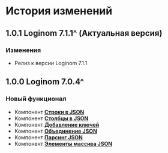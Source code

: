 # История изменений

## 1.0.1 Loginom 7.1.1^ (Актуальная версия)

### **Изменения**

* Релиз к версии Loginom 7.1.1

## 1.0.0 Loginom 7.0.4^

### **Новый функционал**

* Компонент **[Строки в JSON](./docs/rows-to-json.md)**
* Компонент **[Столбцы в JSON](./docs/cols-to-json.md)**
* Компонент **[Добавление ключей](./docs/add-keys.md)**
* Компонент **[Объединение JSON](./docs/union-json.md)**
* Компонент **[Парсинг JSON](./docs/parsing-json.md)**
* Компонент **[Элементы массива JSON](./docs/array-items.md)**